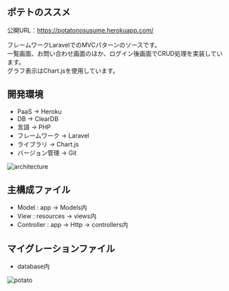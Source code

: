 ## ポテトのススメ
公開URL：https://potatonosusume.herokuapp.com/

フレームワークLaravelでのMVCパターンのソースです。  
一覧画面、お問い合わせ画面のほか、ログイン後画面でCRUD処理を実装しています。  
グラフ表示はChart.jsを使用しています。  

## 開発環境
- PaaS -> Heroku
- DB -> ClearDB
- 言語 -> PHP
- フレームワーク -> Laravel
- ライブラリ -> Chart.js
- バージョン管理 -> Git

![architecture](https://user-images.githubusercontent.com/59603125/96470953-c6234b80-1269-11eb-9861-7a929ed75fcc.png)


## 主構成ファイル
- Model : app -> Models内
- View  : resources -> views内
- Controller : app -> Http -> controllers内

## マイグレーションファイル
- database内  

![potato](https://user-images.githubusercontent.com/59603125/96448232-08d72a80-124e-11eb-91a9-f889d80dca0f.gif)
